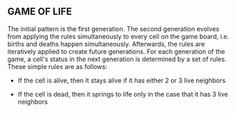 ## GAME OF LIFE


The initial pattern is the first generation. The second generation evolves from applying the rules simultaneously to every cell on the game board, i.e. births and deaths happen simultaneously. Afterwards, the rules are iteratively applied to create future generations. For each generation of the game, a cell's status in the next generation is determined by a set of rules. These simple rules are as follows:

* If the cell is alive, then it stays alive if it has either 2 or 3 live neighbors

* If the cell is dead, then it springs to life only in the case that it has 3 live neighbors
